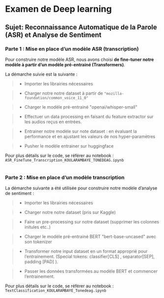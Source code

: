 
# **Examen de Deep learning**

## **Sujet: Reconnaissance Automatique de la Parole (ASR) et Analyse de Sentiment**

### **Parte 1 : Mise en place d’un modèle ASR (transcription)**

Pour construire notre modèle ASR, nous avons choisi **de fine-tuner notre modèle à partir d’un modèle pré-entrainé (Transformers)**.

La démarche suivie est la suivante :

>- Importer les librairies nécessaires

>- Charger notre notre dataset  à partir de `"mozilla-foundation/common_voice_11_0"`

>- Charger le modèle pré-entrainé "openai/whisper-small"

> - Effectuer un data processing en faisant du feature extractor sur les audios reçus en entrées.

> - Entrainer notre modèle sur note dataset : en évaluant la performance et en ajustant les valeurs de nos hyper-paramètres

> - Pusher le modèle entrainer sur huggingface

Pour plus détails sur le code, se référer au notebook :
`ASR_FineTune_Transcription_KOULARAMBAYE_TONEDEAG.ipynb`


#

### **Parte 2 : Mise en place d’un modèle transcription**

La démarche suivante a été utilisée pour construire notre modèle d’analyse de sentiment :

> - Importer les librairies nécessaires

> - Charger notre notre dataset (pris sur Kaggle)

> - Faire un pre-processing sur notre dataset (supprimer les colonnes initules etc..)

> - Charger le modèle pré-entrainé BERT "bert-base-uncased" avec son tokenizer

> - Transformer notre input dataset en un format approprié pour l’entrainement. (Special tokens: classifier[CLS] , separator[SEP], padding [PAD] ).

> - Passer les données transformées au modèle BERT et commencer l’entrainement.

Pour plus détails sur le code, se référer au notebook : `TextClassification_KOULARAMBAYE_Tonedeag.ipynb`
